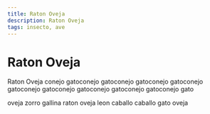 ```yaml
---
title: Raton Oveja
description: Raton Oveja
tags: insecto, ave
---
```


# Raton Oveja

Raton Oveja conejo gatoconejo gatoconejo gatoconejo gatoconejo gatoconejo gatoconejo gatoconejo gatoconejo gatoconejo gato

oveja zorro gallina raton oveja leon caballo caballo gato oveja